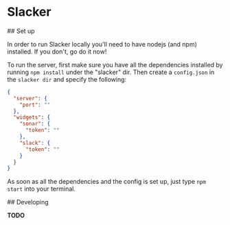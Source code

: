 Slacker
===

## Set up

In order to run Slacker locally you'll need to have nodejs (and npm) installed. If you don't, go do it now! 

To run the server, first make sure you have all the dependencies installed by running `npm install` under the "slacker" dir.
Then create a `config.json` in the `slacker dir` and specify the following: 

```json
{
  "server": {
    "port": ""
  },
  "widgets": {
    "sonar": {
      "token": ""
    },
    "slack": {
      "token": ""
    }
  }
}
```

As soon as all the dependencies and the config is set up, just type `npm start` into your terminal.

## Developing

**TODO**

